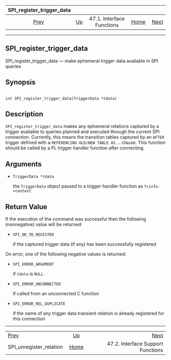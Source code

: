 <!--?xml version="1.0" encoding="UTF-8" standalone="no"?-->

|                     SPI\_register\_trigger\_data                    |                                                      |                           |                                                       |                                                                         |
| :-----------------------------------------------------------------: | :--------------------------------------------------- | :-----------------------: | ----------------------------------------------------: | ----------------------------------------------------------------------: |
| [Prev](spi-spi-unregister-relation.html "SPI_unregister_relation")  | [Up](spi-interface.html "47.1. Interface Functions") | 47.1. Interface Functions | [Home](index.html "PostgreSQL 17devel Documentation") |  [Next](spi-interface-support.html "47.2. Interface Support Functions") |

***

[]()[]()[]()

## SPI\_register\_trigger\_data

SPI\_register\_trigger\_data — make ephemeral trigger data available in SPI queries

## Synopsis

```

int SPI_register_trigger_data(TriggerData *tdata)
```

## Description

`SPI_register_trigger_data` makes any ephemeral relations captured by a trigger available to queries planned and executed through the current SPI connection. Currently, this means the transition tables captured by an `AFTER` trigger defined with a `REFERENCING OLD/NEW TABLE AS` ... clause. This function should be called by a PL trigger handler function after connecting.

## Arguments

*   `TriggerData *tdata`

    the `TriggerData` object passed to a trigger handler function as `fcinfo->context`

## Return Value

If the execution of the command was successful then the following (nonnegative) value will be returned:

*   `SPI_OK_TD_REGISTER`

    if the captured trigger data (if any) has been successfully registered

On error, one of the following negative values is returned:

*   `SPI_ERROR_ARGUMENT`

    if *`tdata`* is `NULL`

*   `SPI_ERROR_UNCONNECTED`

    if called from an unconnected C function

*   `SPI_ERROR_REL_DUPLICATE`

    if the name of any trigger data transient relation is already registered for this connection

***

|                                                                     |                                                       |                                                                         |
| :------------------------------------------------------------------ | :---------------------------------------------------: | ----------------------------------------------------------------------: |
| [Prev](spi-spi-unregister-relation.html "SPI_unregister_relation")  |  [Up](spi-interface.html "47.1. Interface Functions") |  [Next](spi-interface-support.html "47.2. Interface Support Functions") |
| SPI\_unregister\_relation                                           | [Home](index.html "PostgreSQL 17devel Documentation") |                                       47.2. Interface Support Functions |

